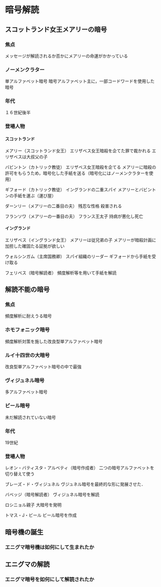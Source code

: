 # 暗号解読

## スコットランド女王メアリーの暗号

### 焦点

メッセージが解読されるか否かにメアリーの命運がかかっている

### ノーメンクラター

単アルファベット暗号
暗号アルファベット主に，一部コードワードを使用した暗号

### 年代

１６世紀後半

### 登場人物

#### スコットランド

メアリー（スコットランド女王）
	エリザベス女王暗殺を企てた罪で裁かれる
	エリザベスは大叔父の子

バビントン（カトリック教徒）
	エリザベス女王暗殺を企てる
	メアリーに暗殺の許可をもらうため，暗号化した手紙を送る（暗号化にはノーメンクラターを使用）

ギフォード（カトリック教徒）
	イングランドの二重スパイ
	メアリーとバビントンの手紙を運ぶ（運び屋）

ダーンリー（メアリーの二番目の夫）
	残忍な性格
	殺害される

フランソワ（メアリーの一番目の夫）
	フランス王太子
	持病が悪化し死亡

#### イングランド

エリザベス（イングランド女王）
	メアリーは従兄弟の子
	メアリーが暗殺計画に加担した確固たる証拠が欲しい

ウォルシンガム（主席国務卿）
	スパイ組織のリーダー
	ギフォードから手紙を受け取る

フェリペス（暗号解読者）
	頻度解析等を用いて手紙を解読

## 解読不能の暗号

### 焦点

頻度解析に耐えうる暗号

### ホモフォニック暗号

頻度解析対策を施した改良型単アルファベット暗号

### ルイ十四世の大暗号

改良型単アルファベット暗号の中で最強

### ヴィジュネル暗号

多アルファベット暗号

### ビール暗号

未だ解読されていない暗号

### 年代

19世紀

### 登場人物

レオン・バティスタ・アルベティ（暗号作成者）
	二つの暗号アルファベットを切り替えて使う

ブレーズ・ド・ヴィジュネル
	ヴジュネル暗号を最終的な形に発展させた．

バベッジ（暗号解読者）
	ヴィジュネル暗号を解読

ロシニョル親子
	大暗号を発明

トマス・J・ビール
	ビール暗号を作成

## 暗号機の誕生

### エニグマ暗号機は如何にして生まれたか

## エニグマの解読

### エニグマ暗号を如何にして解読されたか



